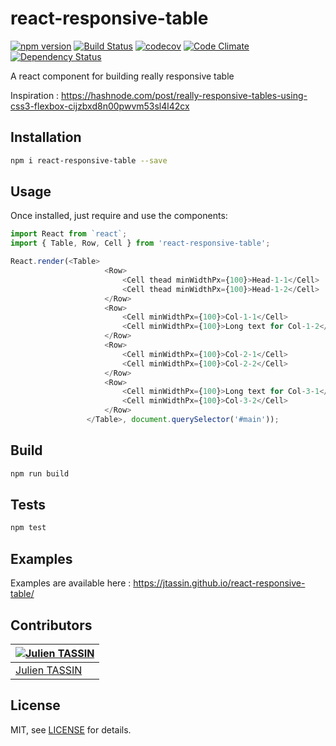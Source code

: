 # react-responsive-table
[![npm version](https://badge.fury.io/js/react-responsive-table.svg)](https://badge.fury.io/js/react-responsive-table) 
[![Build Status](https://travis-ci.org/jtassin/react-responsive-table.svg?branch=master)](https://travis-ci.org/jtassin/react-responsive-table)
[![codecov](https://codecov.io/gh/jtassin/react-responsive-table/branch/master/graph/badge.svg)](https://codecov.io/gh/jtassin/react-responsive-table)
[![Code Climate](https://codeclimate.com/github/jtassin/react-responsive-table/badges/gpa.svg)](https://codeclimate.com/github/jtassin/react-responsive-table)
[![Dependency Status](https://www.versioneye.com/user/projects/57b4cdc22236f4002b96697b/badge.png)](https://www.versioneye.com/user/projects/57b4cdc22236f4002b96697b)


A react component for building really responsive table

Inspiration : https://hashnode.com/post/really-responsive-tables-using-css3-flexbox-cijzbxd8n00pwvm53sl4l42cx

## Installation
```sh
npm i react-responsive-table --save
```

## Usage
Once installed, just require and use the components:
```javascript
import React from `react`;
import { Table, Row, Cell } from 'react-responsive-table';

React.render(<Table>
                     <Row>
                         <Cell thead minWidthPx={100}>Head-1-1</Cell>
                         <Cell thead minWidthPx={100}>Head-1-2</Cell>
                     </Row>
                     <Row>
                         <Cell minWidthPx={100}>Col-1-1</Cell>
                         <Cell minWidthPx={100}>Long text for Col-1-2</Cell>
                     </Row>
                     <Row>
                         <Cell minWidthPx={100}>Col-2-1</Cell>
                         <Cell minWidthPx={100}>Col-2-2</Cell>
                     </Row>
                     <Row>
                         <Cell minWidthPx={100}>Long text for Col-3-1</Cell>
                         <Cell minWidthPx={100}>Col-3-2</Cell>
                     </Row>
                 </Table>, document.querySelector('#main'));
```

## Build
```sh
npm run build
```

## Tests

```sh
npm test
```

## Examples

Examples are available here : https://jtassin.github.io/react-responsive-table/

## Contributors

[![Julien TASSIN](https://avatars0.githubusercontent.com/u/1771191?v=3&s=144)](https://github.com/roylee0704/) |
---|
[Julien TASSIN](https://github.com/jtassin) |

## License

MIT, see [LICENSE](/LICENSE) for details.
